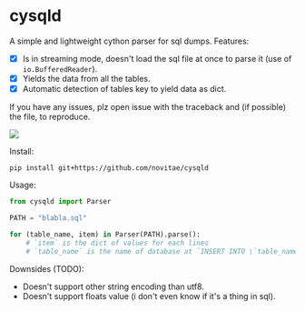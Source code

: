# cysqld
A simple and lightweight cython parser for sql dumps. Features:
- [x] Is in streaming mode, doesn't load the sql file at once to parse it (use of `io.BufferedReader`).
- [x] Yields the data from all the tables.
- [x] Automatic detection of tables key to yield data as dict.

If you have any issues, plz open issue with the traceback and (if possible) the file, to reproduce.

![](https://en.meming.world/images/en/b/be/But_It%27s_Honest_Work.jpg)

Install:
```
pip install git+https://github.com/novitae/cysqld
```
Usage:
```py
from cysqld import Parser

PATH = "blabla.sql"

for (table_name, item) in Parser(PATH).parse():
    # `item` is the dict of values for each lines
    # `table_name` is the name of database at `INSERT INTO \`table_name\` ...`
```
Downsides (TODO):
- Doesn't support other string encoding than utf8.
- Doesn't support floats value (i don't even know if it's a thing in sql).
